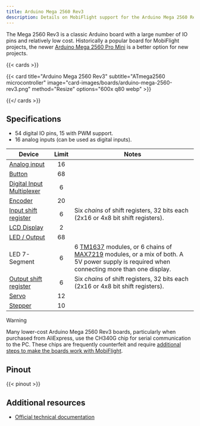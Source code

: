 ```yaml
---
title: Arduino Mega 2560 Rev3
description: Details on MobiFlight support for the Arduino Mega 2560 Rev3
---
```


The Mega 2560 Rev3 is a classic Arduino board with a large number of IO pins and relatively low cost. Historically a popular board for MobiFlight projects, the newer [Arduino Mega 2560 Pro Mini](../arduino-mega-2560-pro-mini) is a better option for new projects.

{{< cards >}}

{{< card title="Arduino Mega 2560 Rev3" subtitle="ATmega2560 microcontroller" image="card-images/boards/arduino-mega-2560-rev3.png" method="Resize" options="600x q80 webp" >}}

{{</ cards >}}

## Specifications

- 54 digital IO pins, 15 with PWM support.
- 16 analog inputs (can be used as digital inputs).

 Device | Limit | Notes |
| ------------- | :-----------: | ----------- |
| [Analog input](/devices/potentiometer/) | 16 | |
| [Button](/devices/button-switch/) | 68 | |
| [Digital Input Multiplexer](/devices/multiplexer/) | 6 | |
| [Encoder](/devices/encoder/) | 20 | |
| [Input shift register](/devices/input-shift-register/) | 6 | Six *chains* of shift registers, 32 bits each (2x16 or 4x8 bit shift registers). |
| [LCD Display](/devices/lcd-display/) | 2 | |
| [LED / Output](/devices/led/) | 68 | |
| LED 7-Segment | 6 | 6 [TM1637](/devices/seven-segment-tm1637/) modules, or 6 chains of [MAX7219](/devices/seven-segment-max7219/) modules, or a mix of both. A 5V power supply is required when connecting more than one display. |
| [Output shift register](/devices/output-shift-register/) | 6 | Six *chains* of shift registers, 32 bits each (2x16 or 4x8 bit shift registers). |
| [Servo](/devices/servo/) | 12 | |
| [Stepper](/devices/stepper-motor) | 10 | |

> [!WARNING]
> Many lower-cost Arduino Mega 2560 Rev3 boards, particularly when purchased from AliExpress, use the CH340G chip
> for serial communication to the PC. These chips are frequently counterfeit and require
> [additional steps to make the boards work with MobiFlight](https://www.badcasserole.com/arduino-nano-with-ch340-chips-connection-issues/).

## Pinout

{{< pinout >}}

## Additional resources

- [Official technical documentation](https://docs.arduino.cc/hardware/mega-2560/)

